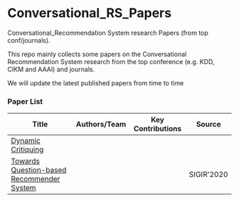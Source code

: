 # Conversational_RS_Papers
 Conversational_Recommendation System research Papers (from top conf/journals).

 This repo mainly collects some papers on the Conversational Recommendation System research from the top conference (e.g. KDD, CIKM and AAAI) and journals.

 We will update the latest published papers from time to time 

 ### Paper List


|  Title   |  Authors/Team  |   Key Contributions    |  Source  |
|  ----  | ----  |   ----  | ----  |
| [Dynamic Critiquing](http://citeseerx.ist.psu.edu/viewdoc/download?doi=10.1.1.473.9437&rep=rep1&type=pdf) |  |
|  [Towards Question-based Recommender System](2020SIGIR-Towards%20Question-based%20Recommender%20Systems.pdf) |  | | SIGIR'2020| 